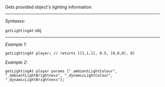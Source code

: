 Gets provided object's lighting information.


---
*Syntaxes:*

`getLightingAt` obj

---
*Example 1:*

```sqf
getLightingAt player; // returns [[1,1,1], 0.5, [0,0,0], 0]
```

*Example 2:*

```sqf
getLightingAt player params ["_ambientLightColour", "_ambientLightBrightness", "_dynamicLightColour", "_dynamicLightBrightness"];
```